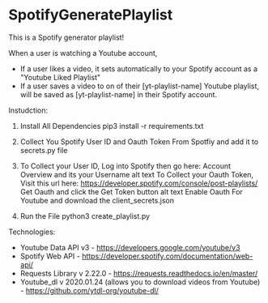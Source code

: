 # SpotifyGeneratePlaylist
 
This is a Spotify generator playlist! 

When a user is watching a Youtube account,
- If a user likes a video, it sets automatically to your Spotify account as a "Youtube Liked Playlist"
- If a user saves a video to on of their [yt-playlist-name] Youtube playlist, will be saved as [yt-playlist-name] in their Spotify account.

Instudction:

1) Install All Dependencies
   pip3 install -r requirements.txt

2) Collect You Spotify User ID and Oauth Token From Spotfiy and add it to secrets.py file

3) To Collect your User ID, Log into Spotify then go here: Account Overview and its your Username alt text
To Collect your Oauth Token, Visit this url here: https://developer.spotify.com/console/post-playlists/ Get Oauth and click the Get Token button alt text
Enable Oauth For Youtube and download the client_secrets.json

4) Run the File
python3 create_playlist.py

Technologies: 
- Youtube Data API v3 - https://developers.google.com/youtube/v3
- Spotify Web API - https://developer.spotify.com/documentation/web-api/
- Requests Library v 2.22.0 - https://requests.readthedocs.io/en/master/
- Youtube_dl v 2020.01.24 (allows you to download videos from Youtube) - https://github.com/ytdl-org/youtube-dl/
